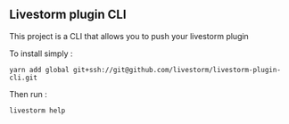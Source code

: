 Livestorm plugin CLI
---

This project is a CLI that allows you to push your livestorm plugin

To install simply : 
```
yarn add global git+ssh://git@github.com/livestorm/livestorm-plugin-cli.git
```


Then run : 
```
livestorm help
```

